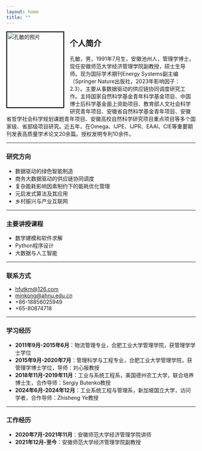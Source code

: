 ```yaml
---
layout: home
title: ""
---
```


<div style="float: left; margin-right: 15px;">
    <img src="assets/images/myphoto.jpg" alt="孔敏的照片" style="width:150px; height:200px; border:2px solid #000;">
</div>

## 个人简介

孔敏，男，1991年7月生，安徽池州人，管理学博士，现任安徽师范大学经济管理学院副教授，硕士生导师。现为国际学术期刊Energy Systems副主编（Springer Nature出版社，2023年影响因子：2.3）。主要从事数据驱动的供应链协同调度研究工作。主持国家自然科学基金青年科学基金项目、中国博士后科学基金面上资助项目、教育部人文社会科学研究青年项目、安徽省自然科学基金青年项目、安徽省哲学社会科学规划课题青年项目、安徽高校自然科学研究项目重点项目等多个国家级、省部级项目研究。近五年，在Omega、IJPE、IJPR、EAAI、CIE等重要期刊发表高质量学术论文20余篇。授权发明专利10余件。

---

### 研究方向
- 数据驱动的绿色智能制造
- 商务大数据驱动的供应链协同调度
- 复杂能耗影响因素制约下的能耗优化管理
- 元启发式算法及其应用
- 乡村振兴与产业互联网
  
---

### 主要讲授课程
- 数学建模和软件求解
- Python程序设计
- 大数据与人工智能

---

### 联系方式
- hfutkm@126.com
- minkong@ahnu.edu.cn
- +86-18856025949
- +65-80874718

---

### 学习经历
- **2011年9月-2015年6月**：物流管理专业，合肥工业大学管理学院，获管理学学士学位
- **2015年9月-2020年7月**：管理科学与工程专业，合肥工业大学管理学院，获管理学博士学位，导师：刘心报教授
- **2018年11月-2019年11月**：工业与系统工程系，美国德州农工大学，联合培养博士生，合作导师：Sergiy Butenko教授
- **2024年6月-2024年12月**：工业系统工程与管理系，新加坡国立大学，访问学者，合作导师：Zhisheng Ye教授

---

### 工作经历
- **2020年7月-2021年11月**：安徽师范大学经济管理学院讲师
- **2021年12月-至今**：安徽师范大学经济管理学院副教授
